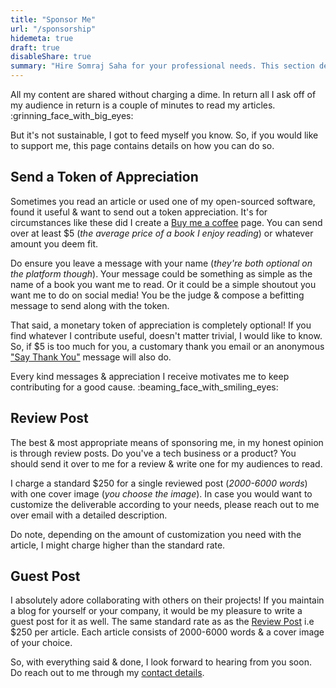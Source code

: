 ```yaml
---
title: "Sponsor Me"
url: "/sponsorship"
hidemeta: true
draft: true
disableShare: true
summary: "Hire Somraj Saha for your professional needs. This section details his services, rates, skill sets & everything else you might want to know before hiring him."
---
```


All my content are shared without charging a dime. In return all I ask off of my audience in return is a couple of minutes to read my articles. :grinning_face_with_big_eyes:

But it's not sustainable, I got to feed myself you know. So, if you would like to support me, this page contains details on how you can do so.

## Send a Token of Appreciation

Sometimes you read an article or used one of my open-sourced software, found it useful & want to send out a token appreciation. It's for circumstances like these did I create a [Buy me a coffee][Buy me a coffee] page. You can send over at least $5 (_the average price of a book I enjoy reading_) or whatever amount you deem fit.

Do ensure you leave a message with your name (_they're both optional on the platform though_). Your message could be something as simple as the name of a book you want me to read. Or it could be a simple shoutout you want me to do on social media! You be the judge & compose a befitting message to send along with the token.

That said, a monetary token of appreciation is completely optional! If you find whatever I contribute useful, doesn't matter trivial, I would like to know. So, if $5 is too much for you, a customary thank you email or an anonymous ["Say Thank You"][Say Thank You] message will also do.

Every kind messages & appreciation I receive motivates me to keep contributing for a good cause. :beaming_face_with_smiling_eyes:

## Review Post

The best & most appropriate means of sponsoring me, in my honest opinion is through review posts. Do you've a tech business or a product? You should send it over to me for a review & write one for my audiences to read.

I charge a standard $250 for a single reviewed post (_2000-6000 words_) with one cover image (_you choose the image_). In case you would want to customize the deliverable according to your needs, please reach out to me over email with a detailed description.

Do note, depending on the amount of customization you need with the article, I might charge higher than the standard rate.

## Guest Post

I absolutely adore collaborating with others on their projects! If you maintain a blog for yourself or your company, it would be my pleasure to write a guest post for it as well. The same standard rate as as the [Review Post](./#review-post) i.e $250 per article. Each article consists of 2000-6000 words & a cover image of your choice.

So, with everything said & done, I look forward to hearing from you soon. Do reach out to me through my [contact details](./about/#contact-me).

<!-- Reference Links -->
[Buy me a coffee]: https://www.buymeacoffee.com/jarmos
[Say Thank You]: https://saythanks.io/to/somraj.mle%40gmail.com

